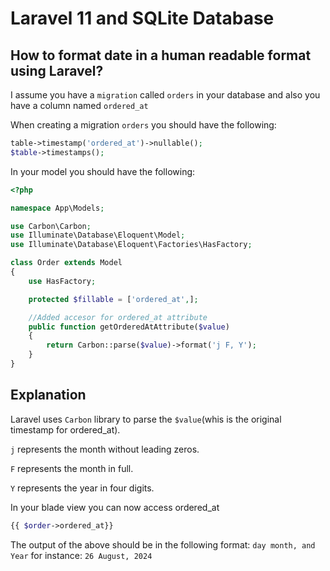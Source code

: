 # Laravel 11 and SQLite Database

## How to format date in a human readable format using Laravel?

I assume you have a `migration` called `orders` in your database and also you have a column named `ordered_at`

When creating a migration `orders` you should have the following:

```php
table->timestamp('ordered_at')->nullable();
$table->timestamps();
```
In your model you should have the following:

```php
<?php

namespace App\Models;

use Carbon\Carbon;
use Illuminate\Database\Eloquent\Model;
use Illuminate\Database\Eloquent\Factories\HasFactory;

class Order extends Model
{
    use HasFactory;

    protected $fillable = ['ordered_at',];

    //Added accesor for ordered_at attribute
    public function getOrderedAtAttribute($value)
    {
        return Carbon::parse($value)->format('j F, Y');
    } 
}
```
## Explanation
Laravel uses `Carbon` library to parse the `$value`(whis is the original timestamp for ordered_at).

`j` represents the month without leading zeros.

`F` represents the month in full.

`Y` represents the year in four digits.

In your blade view you can now access ordered_at

```php
{{ $order->ordered_at}}
```
The output of the above should be in the following format:
`day month, and Year` for instance: `26 August, 2024`
